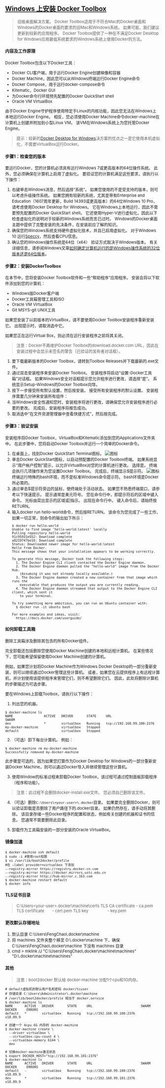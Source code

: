 ## [Windows 上安装 Docker Toolbox](https://docs.docker.com/toolbox/toolbox_install_windows/)
> <font size="2">旧版桌面解决方案。 Docker Toolbox适用于不符合Mac的Docker桌面和Windows的Docker桌面的要求的旧Mac和Windows系统。 如果可能，我们建议更新到较新的应用程序。</font>
<font size="2">Docker Toolbox提供了一种在不满足Docker Desktop for Windows应用最低系统要求的Windows系统上使用Docker的方法。</font>

#### 内容及工作原理
<font size="2">

Docker Toolbox包含以下Docker工具：
* Docker CLI客户端，用于运行Docker Engine创建映像和容器
* Docker Machine，因此您可以从Windows终端运行Docker Engine命令
* Docker Compose，用于运行docker-compose命令
* Kitematic，Docker GUI
* 为Docker命令行环境预先配置的Docker QuickStart shell
* Oracle VM VirtualBox

由于Docker Engine守护程序使用特定于Linux的内核功能，因此您无法在Windows上本地运行Docker Engine。 相反，您必须使用Docker Machine命令docker-machine在计算机上创建并附加到小型Linux VM。 该VM在Windows系统上为您托管Docker Engine。

> 提示：较新的[Docker Desktop for Windows](https://docs.docker.com/docker-for-windows/)决方案的优点之一是它使用本机虚拟化，不需要VirtualBox运行Docker。

</font>

#### 步骤1：检查您的版本
<font size="2">

要运行Docker，您的计算机必须具有运行Windows 7或更高版本的64位操作系统。 此外，您必须确保在计算机上启用了虚拟化。 要验证您的计算机满足这些要求，请执行以下操作：

1. 右键单击Windows消息，然后选择“系统”。
如果您使用的不是受支持的版本，则可以考虑升级操作系统。
如果您拥有较新的系统，尤其是带有Enterprise and Education（1607周年更新，Build 14393或更高版本）的64位Windows 10 Pro，请考虑使用Docker Desktop for Windows。 它在Windows上本地运行，因此不需要预先配置的Docker QuickStart shell。 它还使用Hyper-V进行虚拟化，因此以下检查虚拟化的说明对于较新的Windows系统而言已过时。 Windows的Docker桌面主题中提供了完整安装的先决条件，在安装前应了解的知识。
2. 确保您的Windows系统支持硬件虚拟化技术，并且已启用虚拟化。
对于Windows 10
运行[Speccy](https://www.ccleaner.com/speccy)，然后查看CPU信息。
3. 确认您的Windows操作系统是64位（x64）
验证方式取决于Windows版本。
有关详细信息，请参阅Windows文章[如何确定计算机运行的是Windows操作系统的32位版本还是64位版本](https://support.microsoft.com/en-us/kb/827218)。

</font>

#### 步骤2：安装DockerToolbox
<font size="2">

在本节中，您将安装Docker Toolbox软件和一些“帮助程序”应用程序。 安装会将以下软件添加到您的计算机：
* Windows版Docker客户端
* Docker工具箱管理工具和ISO
* Oracle VM VirtualBox
* Git MSYS-git UNIX工具

如果您安装了以前版本的VirtualBox，请不要使用Docker Toolbox安装程序重新安装它。 出现提示时，请取消选中它。

如果您正在运行Virtual Box，则必须在运行安装程序之前将其关闭。
> 注意：Docker不再维护Docker Toolbox的download.docker.com URL，因此在安装过程中会显示未签名的警告（已验证的发布者对话框）。

1. 要下载最新版本的Docker Toolbox，请转到Toolbox Releases并下载最新的.exe文件。
2. 通过双击安装程序来安装Docker Toolbox。
安装程序将启动“设置-Docker工具箱”对话框。
如果Windows安全对话框提示您允许程序进行更改，请选择“是”。 系统显示Setup-Windows的Docker Toolbox向导。
3. 按下一步接受所有默认设置，然后按安装。
接受所有安装程序的默认设置。 安装程序需要几分钟来安装所有组件：
4. 当Windows安全性通知您时，安装程序将进行更改，请确保您允许安装程序进行必要的更改。
完成后，安装程序将报告成功。
5. 取消选中“在文件资源管理器中查看快捷方式”，然后按完成。

</font>

#### 步骤3：验证安装
<font size="2">

安装程序将Docker Toolbox，VirtualBox和Kitematic添加到您的Applications文件夹中。 在此步骤中，您将启动Docker Toolbox并运行一个简单的Docker命令。

1. 在桌面上，找到Docker QuickStart Terminal图标。
![图标](assets/icon-set.png)
2. 单击Docker QuickStart图标，以启动预配置的Docker Toolbox终端。
如果系统显示“用户帐户控制”提示，以允许VirtualBox对您的计算机进行更改。 选择是。
终端会执行几项操作来为您设置Docker Toolbox。 完成后，终端显示$提示符。
![图标](assets/b2d-shell.png)
终端运行特殊的bash环境，而不是标准Windows命令提示符。 bash环境是Docker所必需的。
3. 通过单击$提示符旁边的鼠标，使终端处于活动状态。
如果您不熟悉终端窗口，请参考以下快速提示。
提示通常是美元符号。 您在命令行中，即提示符后的区域中键入命令。 光标由突出显示的区域或|指示。 出现在命令行中。 键入命令后，请始终按RETURN。
4. 输入docker run hello-world命令，然后按RETURN。
该命令为您完成了一些工作，如果一切正常，则命令的输出如下所示：
    ```
    $ docker run hello-world
    Unable to find image 'hello-world:latest' locally
    Pulling repository hello-world
    91c95931e552: Download complete
    a8219747be10: Download complete
    Status: Downloaded newer image for hello-world:latest
    Hello from Docker.
    This message shows that your installation appears to be working correctly.

    To generate this message, Docker took the following steps:
      1. The Docker Engine CLI client contacted the Docker Engine daemon.
      2. The Docker Engine daemon pulled the "hello-world" image from the Docker Hub.
        (Assuming it was not already locally available.)
      3. The Docker Engine daemon created a new container from that image which runs the
        executable that produces the output you are currently reading.
      4. The Docker Engine daemon streamed that output to the Docker Engine CLI client, which sent it
        to your terminal.

    To try something more ambitious, you can run an Ubuntu container with:
      $ docker run -it ubuntu bash

    For more examples and ideas, visit:
      https://docs.docker.com/userguide/
    ```

</font>

#### 如何卸载工具箱
<font size="2">
删除工具箱涉及删除其包含的所有Docker组件。

完全卸载还包括删除您使用Docker Machine创建的本地和远程计算机。 在某些情况下，您可能希望保留使用Docker Machine创建的计算机。

例如，如果您计划将Docker Machine作为Windows Docker Desktop的一部分重新安装，则可以继续通过Docker管理这些计算机。 或者，如果您在云提供程序上有远程计算机，并计划使用该提供程序来管理它们，则不希望删除它们。 因此，此处将删除计算机的步骤描述为可选步骤。

要在Windows上卸载Toolbox，请执行以下操作：
1. 列出您的机器。
```
$ docker-machine ls
NAME                ACTIVE   DRIVER       STATE     URL                        SWARM
dev                 *        virtualbox   Running   tcp://192.168.99.100:2376
my-docker-machine            virtualbox   Stopped
default                      virtualbox   Stopped
```

2. （可选）卸下每台计算机。 例如：
```
$ docker-machine rm my-docker-machine
Successfully removed my-docker-machine
```
此步骤是可选的，因为如果您打算作为Docker Desktop for Windows的一部分重新安装Docker Machine，则可以通过Docker导入并继续管理这些计算机。

3. 使用Window的标准过程来卸载Docker Toolbox，该过程可通过控制面板卸载程序（程序和功能）。
> 注意：此过程不会删除docker-install.exe文件。 您必须自己删除该文件。

4. （可选）删除`C:\Users\<your-user>\.docker`目录。
如果要完全删除Docker，则可以验证卸载是否删除了用户路径下的.docker目录。 如果仍然存在，请手动将其删除。 该目录存储一些Docker程序的配置和状态，例如有关创建的机器和证书的信息。 您通常不需要删除此目录。

5. 卸载作为工具箱安装的一部分安装的Oracle VirtualBox。

</font>

#### 镜像加速
<font size="2">

```
$ docker-machine ssh default
$ sudo -i #使用root权限
$ vi /var/lib/boot2docker/profile
#在 –label provider=virtualbox 下添加
--registry-mirror https://registry.docker-cn.com
--registry-mirror https://docker.mirrors.ustc.edu.cn
--registry-mirror http://hub-mirror.c.163.com
$ docker-machine restart default
$ docker info
```

</font>

#### TLS证书目录

<font size="2">

> C:\Users\<your-user>\.docker\machine\certs
TLS CA certificate - ca.pem
TLS certificate&nbsp;&nbsp;&nbsp;&nbsp;&nbsp;&nbsp; - cert.pem
TLS key&nbsp;&nbsp;&nbsp;&nbsp;&nbsp;&nbsp;&nbsp;&nbsp;&nbsp;&nbsp;&nbsp;&nbsp;&nbsp;&nbsp;&nbsp;&nbsp; - key.pem

</font>

#### 更改默认存储地址

<font size="2">

1. 默认目录 C:\Users\FengChao\\.docker\machine
2. 将 machines 文件夹整个移至 D:\\.docker\machine 下，确保 C:\Users\FengChao\\.docker\machine 下没有 machines 目录
3. cmd > mklink /J "C:\Users\FengChao\\.docker\machine\machines" "D:\\.docker\machine\machines"

</font>

#### 其他
<font size="2">

> 注意：boot2docker 默认给 docker-machine 分配1个cpu和1G内存。

```
# default虚拟机的默认用户名和密码 docker/tcuser
# 存储目录 C:\Users\Administrator\.docker\machine
# /var/lib/boot2docker/profile 相当于 docker.service
$ docker-machine ls
NAME      ACTIVE   DRIVER       STATE     URL                         SWARM   DOCKER     ERRORS
default   *        virtualbox   Running   tcp://192.168.99.100:2376           v18.09.9

# 创建一个 4cpu 6G 内存的 docker-machine
$ docker-machine create \
  --driver virtualbox \
  --virtualbox-cpu-count 4 \
  --virtualbox-memory 6144 \
  dev

# 切换docker-machine激活状态
$ export DOCKER_HOST="tcp://192.168.99.101:2376" 
$ docker-machine ls
NAME      ACTIVE   DRIVER       STATE     URL                         SWARM   DOCKER     ERRORS
default   -        virtualbox   Running   tcp://192.168.99.100:2376           v18.09.9
dev       *        virtualbox   Running   tcp://192.168.99.101:2376           v18.09.9
```

</font>

